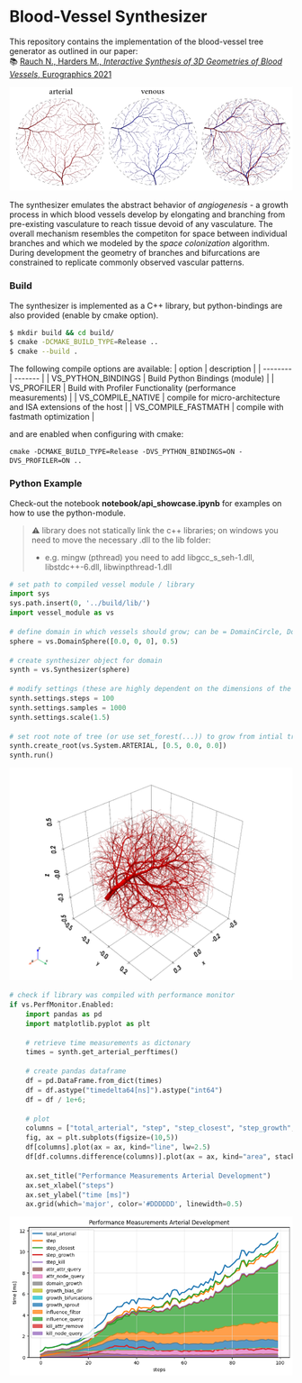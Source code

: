 # Blood-Vessel Synthesizer

This repository contains the implementation of the blood-vessel tree generator as outlined in our paper:   
:books: [Rauch N., Harders M., *Interactive Synthesis of 3D Geometries of Blood Vessels*, Eurographics 2021](https://diglib.eg.org/items/9e8cfe4d-b01a-4665-b3ab-f6e1857b40ee)

![example](img/example_banner.png)

The synthesizer emulates the abstract behavior of *angiogenesis* - a growth process in which blood vessels develop by elongating and branching from pre-existing vasculature to reach tissue devoid of any vasculature.
The overall mechanism resembles the competiton for space between individual branches and which we modeled by the *space colonization* algorithm.
During development the geometry of branches and bifurcations are constrained to replicate commonly observed vascular patterns.

### Build

The synthesizer is implemented as a C++ library, but python-bindings are also provided (enable by cmake option).

```bash
$ mkdir build && cd build/
$ cmake -DCMAKE_BUILD_TYPE=Release ..
$ cmake --build .
```

The following compile options are available:
| option    | description |
| --------  | -------     |
| VS_PYTHON_BINDINGS   | Build Python Bindings (module)                                 |
| VS_PROFILER          | Build with Profiler Functionality (performance measurements)   |
| VS_COMPILE_NATIVE    | compile for micro-architecture and ISA extensions of the host  |
| VS_COMPILE_FASTMATH  | compile with fastmath optimization                             |

and are enabled when configuring with cmake:
```
cmake -DCMAKE_BUILD_TYPE=Release -DVS_PYTHON_BINDINGS=ON -DVS_PROFILER=ON ..
```

### Python Example

Check-out the notebook **notebook/api_showcase.ipynb** for examples on how to use the python-module.

> ⚠️ library does not statically link the c++ libraries; on windows you need to move the necessary .dll to the lib folder:
> * e.g. mingw (pthread) you need to add libgcc_s_seh-1.dll, libstdc++-6.dll, libwinpthread-1.dll

```python
# set path to compiled vessel module / library
import sys
sys.path.insert(0, '../build/lib/')
import vessel_module as vs

# define domain in which vessels should grow; can be = DomainCircle, DomainSphere, DomainLines, DomainVoxels
sphere = vs.DomainSphere([0.0, 0, 0], 0.5)

# create synthesizer object for domain
synth = vs.Synthesizer(sphere)

# modify settings (these are highly dependent on the dimensions of the domain, use scale to find an initial setup where things work)
synth.settings.steps = 100
synth.settings.samples = 1000
synth.settings.scale(1.5)

# set root note of tree (or use set_forest(...)) to grow from intial trees
synth.create_root(vs.System.ARTERIAL, [0.5, 0.0, 0.0])
synth.run()

```
![alt text](img/example_sphere.png)

```python
# check if library was compiled with performance monitor
if vs.PerfMonitor.Enabled:
    import pandas as pd
    import matplotlib.pyplot as plt

    # retrieve time measurements as dictonary
    times = synth.get_arterial_perftimes()

    # create pandas dataframe
    df = pd.DataFrame.from_dict(times)
    df = df.astype("timedelta64[ns]").astype("int64")
    df = df / 1e+6;

    # plot
    columns = ["total_arterial", "step", "step_closest", "step_growth", "step_kill"]
    fig, ax = plt.subplots(figsize=(10,5))
    df[columns].plot(ax = ax, kind="line", lw=2.5)
    df[df.columns.difference(columns)].plot(ax = ax, kind="area", stacked=True, alpha=0.75)

    ax.set_title("Performance Measurements Arterial Development")
    ax.set_xlabel("steps")
    ax.set_ylabel("time [ms]")
    ax.grid(which='major', color='#DDDDDD', linewidth=0.5)
```
![alt text](img/example_profile.png)